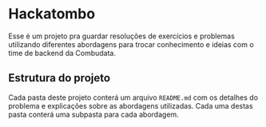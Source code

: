 # Hackatombo

Esse é um projeto pra guardar resoluções de exercícios e problemas utilizando diferentes abordagens para trocar conhecimento e ideias com o time de backend da Combudata.

## Estrutura do projeto

Cada pasta deste projeto conterá um arquivo `README.md` com os detalhes do problema e explicações sobre as abordagens utilizadas. Cada uma destas pasta conterá uma subpasta para cada abordagem.